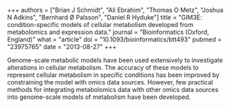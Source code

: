 +++
authors = ["Brian J Schmidt", "Ali Ebrahim", "Thomas O Metz", "Joshua N Adkins", "Bernhard Ø Palsson", "Daniel R Hyduke"]
title = "GIM3E: condition-specific models of cellular metabolism developed from metabolomics and expression data."
journal = "Bioinformatics (Oxford, England)"
what = "article"
doi = "10.1093/bioinformatics/btt493"
pubmed = "23975765"
date = "2013-08-27"
+++

Genome-scale metabolic models have been used extensively to investigate alterations in cellular metabolism. The accuracy of these models to represent cellular metabolism in specific conditions has been improved by constraining the model with omics data sources. However, few practical methods for integrating metabolomics data with other omics data sources into genome-scale models of metabolism have been developed.